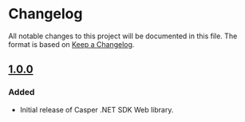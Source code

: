 # Changelog

All notable changes to this project will be documented in this file.  The format is based on [Keep a Changelog].

[comment]: <> (Added:      new features)
[comment]: <> (Changed:    changes in existing functionality)
[comment]: <> (Deprecated: soon-to-be removed features)
[comment]: <> (Removed:    now removed features)
[comment]: <> (Fixed:      any bug fixes)
[comment]: <> (Security:   in case of vulnerabilities)

## [1.0.0]

### Added
* Initial release of Casper .NET SDK Web library.

[1.0.0]: https://github.com/make-software/casper-net-sdk-web/releases/tag/v1.0.0
[Keep a Changelog]: https://keepachangelog.com/en/1.0.0/
